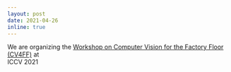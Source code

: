 ```yaml
---
layout: post
date: 2021-04-26
inline: true
---
```


We are organizing the [Workshop on Computer Vision for the Factory Floor (CV4FF)](https://cv4factory.com) at  
ICCV 2021
